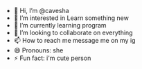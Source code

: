 - 👋 Hi, I’m @cavesha
- 👀 I’m interested in Learn something new
- 🌱 I’m currently learning program
- 💞️ I’m looking to collaborate on everything
- 📫 How to reach me message me on my ig
- 😄 Pronouns: she
- ⚡ Fun fact: i'm cute person

<!---
cavesha/cavesha is a ✨ special ✨ repository because its `README.md` (this file) appears on your GitHub profile.
You can click the Preview link to take a look at your changes.
--->
